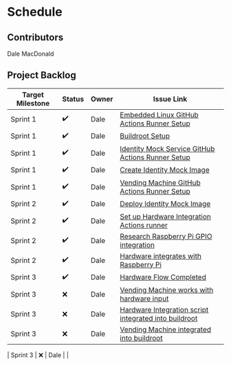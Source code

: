# Schedule

## Contributors
Dale MacDonald

## Project Backlog
| Target Milestone | Status             | Owner            | Issue Link       |
| ---------------- | -------------      | ---------------- | ---------------- |
| Sprint 1     | ✔️  | Dale              | [Embedded Linux GitHub Actions Runner Setup](https://github.com/ldmacdonald/ECEA-5307_Projects/issues/1) |
| Sprint 1     | ✔️  | Dale              | [Buildroot Setup](https://github.com/ldmacdonald/ECEA-5307_Projects/issues/2) |
| Sprint 1     | ✔️  | Dale              | [Identity Mock Service GitHub Actions Runner Setup](https://github.com/ldmacdonald/ECEA-5307-Identity-Mock/issues/1) |
| Sprint 1     | ✔️  | Dale              | [Create Identity Mock Image](https://github.com/ldmacdonald/ECEA-5307-Identity-Mock/issues/2) |
| Sprint 1     | ✔️  | Dale              | [Vending Machine GitHub Actions Runner Setup](https://github.com/ldmacdonald/ECEA-5307-Vending_Machine/issues/1) |
| Sprint 2     | ✔️  | Dale              | [Deploy Identity Mock Image](https://github.com/ldmacdonald/ECEA-5307-Identity-Mock/issues/3) |
| Sprint 2     | ✔️  | Dale              | [Set up Hardware Integration Actions runner](https://github.com/ldmacdonald/ECEA-5307-Hardware_Integration/issues/1) |
| Sprint 2     | ✔️  | Dale              | [Research Raspberry Pi GPIO integration](https://github.com/ldmacdonald/ECEA-5307-Hardware_Integration/issues/2) |
| Sprint 2     | ✔️  | Dale              | [Hardware integrates with Raspberry Pi](https://github.com/ldmacdonald/ECEA-5307-Hardware_Integration/issues/3) |
| Sprint 3     | ✔️  | Dale              | [Hardware Flow Completed](https://github.com/ldmacdonald/ECEA-5307-Hardware_Integration/issues/4) |
| Sprint 3     | :x:  | Dale              | [Vending Machine works with hardware input](https://github.com/ldmacdonald/ECEA-5307_Projects/issues/3) |
| Sprint 3     | :x:  | Dale              | [Hardware Integration script integrated into buildroot](https://github.com/ldmacdonald/ECEA-5307-Hardware_Integration/issues/5) |
| Sprint 3     | :x:  | Dale              | [Vending Machine integrated into buildroot](https://github.com/ldmacdonald/ECEA-5307_Projects/issues/4) |

| Sprint 3     | :x:  | Dale              |  |
